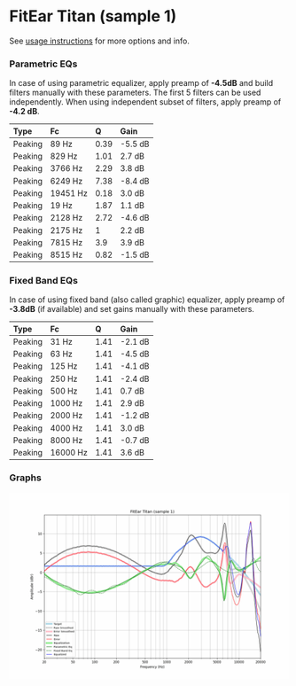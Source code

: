 # FitEar Titan (sample 1)
See [usage instructions](https://github.com/jaakkopasanen/AutoEq#usage) for more options and info.

### Parametric EQs
In case of using parametric equalizer, apply preamp of **-4.5dB** and build filters manually
with these parameters. The first 5 filters can be used independently.
When using independent subset of filters, apply preamp of **-4.2 dB**.

| Type    | Fc       |    Q | Gain    |
|:--------|:---------|:-----|:--------|
| Peaking | 89 Hz    | 0.39 | -5.5 dB |
| Peaking | 829 Hz   | 1.01 | 2.7 dB  |
| Peaking | 3766 Hz  | 2.29 | 3.8 dB  |
| Peaking | 6249 Hz  | 7.38 | -8.4 dB |
| Peaking | 19451 Hz | 0.18 | 3.0 dB  |
| Peaking | 19 Hz    | 1.87 | 1.1 dB  |
| Peaking | 2128 Hz  | 2.72 | -4.6 dB |
| Peaking | 2175 Hz  | 1    | 2.2 dB  |
| Peaking | 7815 Hz  | 3.9  | 3.9 dB  |
| Peaking | 8515 Hz  | 0.82 | -1.5 dB |

### Fixed Band EQs
In case of using fixed band (also called graphic) equalizer, apply preamp of **-3.8dB**
(if available) and set gains manually with these parameters.

| Type    | Fc       |    Q | Gain    |
|:--------|:---------|:-----|:--------|
| Peaking | 31 Hz    | 1.41 | -2.1 dB |
| Peaking | 63 Hz    | 1.41 | -4.5 dB |
| Peaking | 125 Hz   | 1.41 | -4.1 dB |
| Peaking | 250 Hz   | 1.41 | -2.4 dB |
| Peaking | 500 Hz   | 1.41 | 0.7 dB  |
| Peaking | 1000 Hz  | 1.41 | 2.9 dB  |
| Peaking | 2000 Hz  | 1.41 | -1.2 dB |
| Peaking | 4000 Hz  | 1.41 | 3.0 dB  |
| Peaking | 8000 Hz  | 1.41 | -0.7 dB |
| Peaking | 16000 Hz | 1.41 | 3.6 dB  |

### Graphs
![](./FitEar%20Titan%20(sample%201).png)